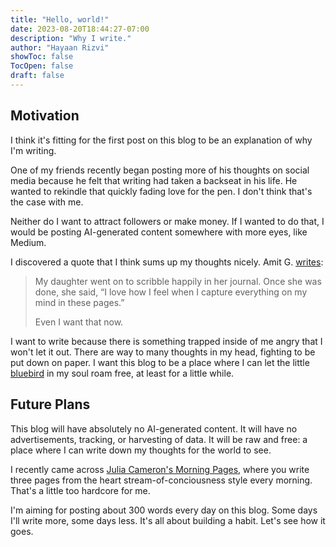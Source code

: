 ```yaml
---
title: "Hello, world!"
date: 2023-08-20T18:44:27-07:00
description: "Why I write."
author: "Hayaan Rizvi"
showToc: false
TocOpen: false
draft: false
---
```


## Motivation

I think it's fitting for the first post on this blog to be an explanation of why I'm writing.

One of my friends recently began posting more of his thoughts on social media because he felt that writing had taken a backseat in his life. He wanted to rekindle that quickly fading love for the pen. I don't think that's the case with me.

Neither do I want to attract followers or make money. If I wanted to do that, I would be posting AI-generated content somewhere with more eyes, like Medium.

I discovered a quote that I think sums up my thoughts nicely. Amit G. [writes](https://amitg.blog/my-daughter-was-writing-in-her-journal-today-and-casually-asked-me-why-she-does):

> My daughter went on to scribble happily in her journal. Once she was done, she said, “I love how I feel when I capture everything on my mind in these pages.”
> 
> Even I want that now.

I want to write because there is something trapped inside of me angry that I won't let it out. There are way to many thoughts in my head, fighting to be put down on paper. I want this blog to be a place where I can let the little [bluebird](https://allpoetry.com/poem/8509539-Bluebird-by-Charles-Bukowski) in my soul roam free, at least for a little while.

## Future Plans

This blog will have absolutely no AI-generated content. It will have no advertisements, tracking, or harvesting of data. It will be raw and free: a place where I can write down my thoughts for the world to see.

I recently came across [Julia Cameron's Morning Pages](https://juliacameronlive.com/basic-tools/morning-pages/), where you write three pages from the heart stream-of-conciousness style every morning. That's a little too hardcore for me.

I'm aiming for posting about 300 words every day on this blog. Some days I'll write more, some days less. It's all about building a habit. Let's see how it goes.